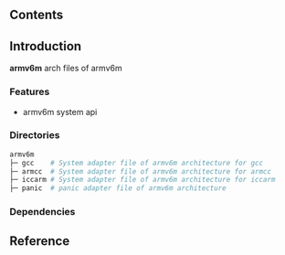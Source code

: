## Contents

## Introduction
**armv6m** arch files of armv6m

### Features
- armv6m system api

### Directories

```sh
armv6m
├─ gcc    # System adapter file of armv6m architecture for gcc
├─ armcc  # System adapter file of armv6m architecture for armcc
├─ iccarm # System adapter file of armv6m architecture for iccarm
├─ panic  # panic adapter file of armv6m architecture
```

### Dependencies

## Reference
